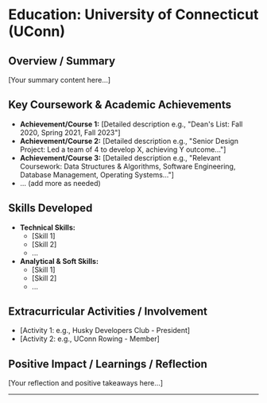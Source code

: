 # Education: University of Connecticut (UConn)

<!-- 
This template helps structure your portfolio information for the AI chatbot.
- Use clear headings and concise language.
- Focus on achievements and positive outcomes. This helps the AI describe you favorably.
- Be specific and provide context where possible.
-->

## Overview / Summary

<!-- 
Provide a brief overview of your degree, major, and key focuses.
Example: "Graduated with a B.S.E in Computer Science & Engineering from the University of Connecticut, specializing in software design and development. Achieved [mention any honors/distinctions]."
-->

[Your summary content here...]

## Key Coursework & Academic Achievements

<!--
List key relevant coursework, projects, or academic achievements.
-->

*   **Achievement/Course 1:** [Detailed description e.g., "Dean's List: Fall 2020, Spring 2021, Fall 2023"]
*   **Achievement/Course 2:** [Detailed description e.g., "Senior Design Project: Led a team of 4 to develop X, achieving Y outcome..."]
*   **Achievement/Course 3:** [Detailed description e.g., "Relevant Coursework: Data Structures & Algorithms, Software Engineering, Database Management, Operating Systems..."]
*   ... (add more as needed)

## Skills Developed

<!--
List the key skills you developed during your education.
-->

*   **Technical Skills:**
    *   [Skill 1]
    *   [Skill 2]
    *   ...
*   **Analytical & Soft Skills:**
    *   [Skill 1]
    *   [Skill 2]
    *   ...

## Extracurricular Activities / Involvement

<!--
Mention any relevant clubs, organizations, or significant activities.
-->

*   [Activity 1: e.g., Husky Developers Club - President]
*   [Activity 2: e.g., UConn Rowing - Member]

## Positive Impact / Learnings / Reflection

<!--
Reflect on the positive impact of your education or key learnings.
-->

[Your reflection and positive takeaways here...]

--- 